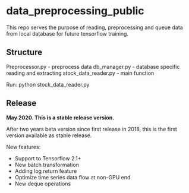 # data_preprocessing_public

This repo serves the purpose of reading, preprocessing and queue data from local database for future tensorflow training.

## Structure
Preprocessor.py - preprocess data
db_manager.py - database specific reading and extracting
stock_data_reader.py - main function

Run:
python stock_data_reader.py

## Release
**May 2020. This is a stable release version.**

After two years beta version since first release in 2018, this is the first version available as stable release. 

New features:
* Support to Tensorflow 2.1+
* New batch transformation
* Adding log return feature
* Optimize time series data flow at non-GPU end
* New deque operations




